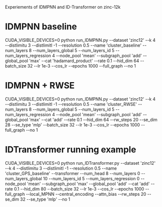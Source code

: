 Experiements of IDMPNN and ID-Transformer on zinc-12k

# IDMPNN baseline
CUDA_VISIBLE_DEVICES=0 python run_IDMPNN.py --dataset 'zinc12' --k 4 --distlimitu 3 --distlimitl -1 --resolution 0.5 --name 'cluster_baseline' --num_layers 8 --num_layers_global 5 --num_layers_id 5 --num_layers_regression 4 --node_pool 'mean' --subgraph_pool 'add' --global_pool 'max' --cat 'hadamard_product' --rate 0.1 --hid_dim 64 --batch_size 32 --lr 1e-3 --cos_lr --epochs 1000 --full_graph --no 1

# IDMPNN + RWSE
CUDA_VISIBLE_DEVICES=0 python run_IDMPNN.py --dataset 'zinc12' --k 4 --distlimitu 3 --distlimitl -1 --resolution 0.5 --name 'cluster_RWSE' --num_layers 8 --num_layers_global 5 --num_layers_id 5 --num_layers_regression 4 --node_pool 'mean' --subgraph_pool 'add' --global_pool 'max' --cat 'add' --rate 0.1 --hid_dim 64 --rw_steps 20 --se_dim 28 --se_type 'mlp' --batch_size 32 --lr 1e-3 --cos_lr --epochs 1000 --full_graph --no 1

# IDTransformer running example
CUDA_VISIBLE_DEVICES=0 python run_IDTransformer.py --dataset 'zinc12' --k 4 --distlimitu 3 --distlimitl -1 --resolution 0.5 --name 'cluster_GPS_baseline' --transformer --num_head 8 --num_layers 0 --num_layers_global 10 --num_layers_id 5 --num_layers_regression 0 --node_pool 'mean' --subgraph_pool 'max' --global_pool 'add' --cat 'add' --rate 0.1 --hid_dim 80 --batch_size 32 --lr 1e-3 --cos_lr --epochs 1000 --full_graph --local_MPNN --central_encoding --attn_bias --rw_steps 20  --se_dim 32 --se_type 'mlp' --no 1
